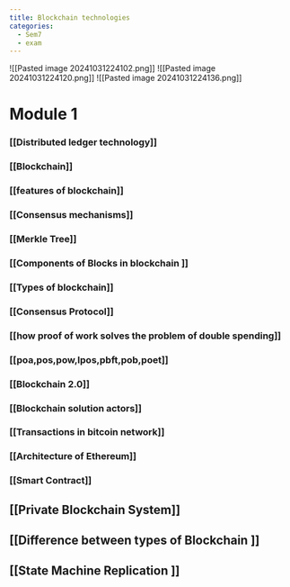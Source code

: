 ```yaml
---
title: Blockchain technologies
categories:
  - Sem7
  - exam
---
```


![[Pasted image 20241031224102.png]]
![[Pasted image 20241031224120.png]]
![[Pasted image 20241031224136.png]]


# Module 1 

### [[Distributed ledger technology]]

### [[Blockchain]]

### [[features of blockchain]]

### [[Consensus mechanisms]]

### [[Merkle Tree]]

### [[Components of Blocks in blockchain ]]

### [[Types of blockchain]]

### [[Consensus Protocol]]

### [[how proof of work solves  the problem of double spending]]

### [[poa,pos,pow,lpos,pbft,pob,poet]]

### [[Blockchain 2.0]]

### [[Blockchain solution actors]]

### [[Transactions in bitcoin network]]

### [[Architecture of Ethereum]]

### [[Smart Contract]]

## [[Private Blockchain System]]

## [[Difference between types of Blockchain ]]

## [[State Machine Replication ]]